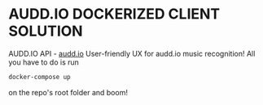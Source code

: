 # AUDD.IO DOCKERIZED CLIENT SOLUTION
AUDD.IO API - [audd.io](https://audd.io/)
User-friendly UX for audd.io music recognition!
All you have to do is run 
```bash
docker-compose up 
```
on the repo's root folder and boom!
